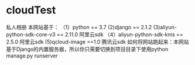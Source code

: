 # cloudTest
私人相册
本网站基于：
       （1）python == 3.7
        (2)django == 2.1.2
        (3)aliyun-python-sdk-core-v3 == 2.11.0 阿里云sdk
       （4）aliyun-python-sdk-kms == 2.5.0 阿里云sdk
        (5)qcloud-image ==1.0 腾讯云sdk
如何将网站跑起来：本网站基于Django的内置服务器，所以你只需要切换到项目目录下使用python manage.py runserver
